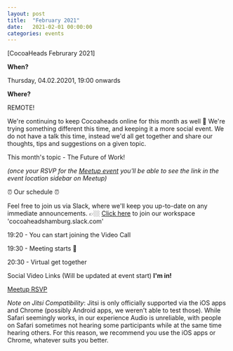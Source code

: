 ```yaml
---
layout: post
title:  "February 2021"
date:   2021-02-01 00:00:00
categories: events
---
```


[CocoaHeads Februrary 2021]

**When?**

Thursday, 04.02.20201, 19:00 onwards

**Where?**

REMOTE!

We're continuing to keep Cocoaheads online for this month as well 🎉
We're trying something different this time, and keeping it a more social event. We do not have a talk this time, instead we'd all get together and share our thoughts, tips and suggestions on a given topic.

This month's topic - The Future of Work!

*(once your RSVP for the [Meetup event](https://www.meetup.com/CocoaHeads-Hamburg/events/jgthtrybcpbhb/) you'll be able to see the link in the event location sidebar on Meetup)*

⏰ Our schedule ⏰

Feel free to join us via Slack, where we'll keep you up-to-date on any immediate announcements.
👉🏼 [Click here](https://slack.cocoaheads.hamburg) to join our workspace 'cocoaheadshamburg.slack.com'

19:20 - You can start joining the Video Call

19:30 - Meeting starts 🎉

20:30 - Virtual get together

Social Video Links (Will be updated at event start)
**I'm in!**

[Meetup RSVP](https://www.meetup.com/CocoaHeads-Hamburg/events/jgthtryccdbgb/)



*Note on Jitsi Compatibility*: Jitsi is only officially supported via the iOS apps and Chrome (possibly Android apps, we weren't able to test those). While Safari seemingly works, in our experience Audio is unreliable, with people on Safari sometimes not hearing some participants while at the same time hearing others. For this reason, we recommend you use the iOS apps or Chrome, whatever suits you better.
